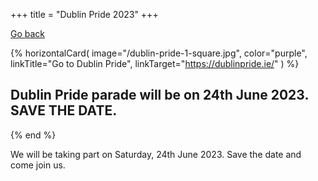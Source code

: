 +++
title = "Dublin Pride 2023"
+++

[Go back](/what-we-do/card-3-prides)

{% horizontalCard(
	image="/dublin-pride-1-square.jpg",
	color="purple",
	linkTitle="Go to Dublin Pride",
	linkTarget="https://dublinpride.ie/"
) %}
## Dublin Pride parade will be on 24th June 2023. SAVE THE DATE.
{% end %}

We will be taking part on Saturday, 24th June 2023. Save the date and come join us.